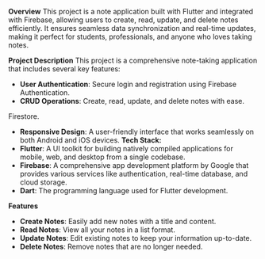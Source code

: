 **Overview**
This project is a note application built with Flutter and integrated with Firebase, allowing users to create, read, update, and delete notes efficiently. It ensures seamless data synchronization and real-time updates, making it perfect for students, professionals, and anyone who loves taking notes.

**Project Description**
This project is a comprehensive note-taking application that includes several key features:
* **User Authentication**: Secure login and registration using Firebase Authentication.
* **CRUD Operations**: Create, read, update, and delete notes with ease.

Firestore.
* **Responsive Design**: A user-friendly interface that works seamlessly on both Android and iOS devices.
**Tech Stack:**
* **Flutter**: A UI toolkit for building natively compiled applications for mobile, web, and desktop from a single codebase.
* **Firebase**: A comprehensive app development platform by Google that provides various services like authentication, real-time database, and cloud storage.
* **Dart**: The programming language used for Flutter development.

**Features**
* **Create Notes**: Easily add new notes with a title and content.
* **Read Notes**: View all your notes in a list format.
* **Update Notes**: Edit existing notes to keep your information up-to-date.
* **Delete Notes**: Remove notes that are no longer needed.


